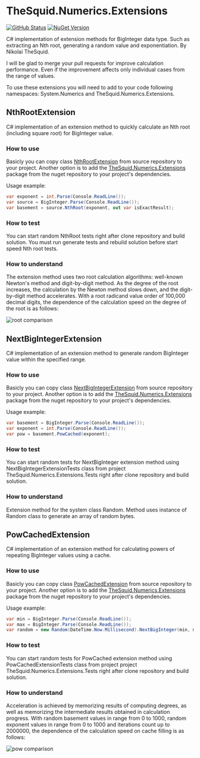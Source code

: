 # TheSquid.Numerics.Extensions
[![GitHub Status](https://github.com/TheSquidCombatant/TheSquid.Numerics.Extensions/actions/workflows/push-main-not-version.yml/badge.svg)](https://github.com/TheSquidCombatant/TheSquid.Numerics.Extensions)
[![NuGet Version](http://img.shields.io/nuget/v/TheSquid.Numerics.Extensions.svg?style=flat&color=green)](https://www.nuget.org/packages/TheSquid.Numerics.Extensions/)

C# implementation of extension methods for BigInteger data type. Such as extracting an Nth root, generating a random value and exponentiation. By Nikolai TheSquid.

I will be glad to merge your pull requests for improve calculation performance. Even if the improvement affects only individual cases from the range of values.

To use these extensions you will need to add to your code following namespaces: System.Numerics and TheSquid.Numerics.Extensions.

## NthRootExtension
C# implementation of an extension method to quickly calculate an Nth root (including square root) for BigInteger value.

### How to use
Basicly you can copy class [NthRootExtension](TheSquid.Numerics.Extensions/NthRootExtension.cs) from source repository to your project. Another option is to add the [TheSquid.Numerics.Extensions](https://www.nuget.org/packages/TheSquid.Numerics.Extensions/) package from the nuget repository to your project's dependencies.

Usage example:
```csharp
var exponent = int.Parse(Console.ReadLine());
var source = BigInteger.Parse(Console.ReadLine());
var basement = source.NthRoot(exponent, out var isExactResult);
```

### How to test
You can start random NthRoot tests right after clone repository and build solution. You must run generate tests and rebuild solution before start speed Nth root tests.

### How to understand
The extension method uses two root calculation algorithms: well-known Newton's method and digit-by-digit method. As the degree of the root increases, the calculation by the Newton method slows down, and the digit-by-digit method accelerates. With a root radicand value order of 100,000 decimal digits, the dependence of the calculation speed on the degree of the root is as follows:

![root comparison](https://user-images.githubusercontent.com/102874947/256707012-6d63160a-b02c-40dd-85b9-43f7b5f8c9e3.jpg)

## NextBigIntegerExtension
C# implementation of an extension method to generate random BigInteger value within the specified range.

### How to use
Basicly you can copy class [NextBigIntegerExtension](TheSquid.Numerics.Extensions/NextBigIntegerExtension.cs) from source repository to your project. Another option is to add the [TheSquid.Numerics.Extensions](https://www.nuget.org/packages/TheSquid.Numerics.Extensions/) package from the nuget repository to your project's dependencies. 

Usage example:
```csharp
var basement = BigInteger.Parse(Console.ReadLine());
var exponent = int.Parse(Console.ReadLine());
var pow = basement.PowCached(exponent);
```

### How to test
You can start random tests for NextBigInteger extension method using NextBigIntegerExtensionTests class from project TheSquid.Numerics.Extensions.Tests right after clone repository and build solution.

### How to understand
Extension method for the system class Random. Method uses instance of Random class to generate an array of random bytes.

## PowCachedExtension
C# implementation of an extension method for calculating powers of repeating BigInteger values using a cache.

### How to use
Basicly you can copy class [PowCachedExtension](TheSquid.Numerics.Extensions/PowCachedExtension.cs) from source repository to your project. Another option is to add the [TheSquid.Numerics.Extensions](https://www.nuget.org/packages/TheSquid.Numerics.Extensions/) package from the nuget repository to your project's dependencies.

Usage example:
```csharp
var min = BigInteger.Parse(Console.ReadLine());
var max = BigInteger.Parse(Console.ReadLine());
var random = new Random(DateTime.Now.Millisecond).NextBigInteger(min, max);
```

### How to test
You can start random tests for PowCached extension method using PowCachedExtensionTests class from project project TheSquid.Numerics.Extensions.Tests right after clone repository and build solution.

### How to understand
Acceleration is achieved by memorizing results of computing degrees, as well as memorizing the intermediate results obtained in calculation progress. With random basement values in range from 0 to 1000, random exponent values in range from 0 to 1000 and iterations count up to 2000000, the dependence of the calculation speed on cache filling is as follows:

![pow comparison](https://user-images.githubusercontent.com/102874947/260506546-5cf3d307-cbab-4da6-a1b0-7409f759e516.jpg)
